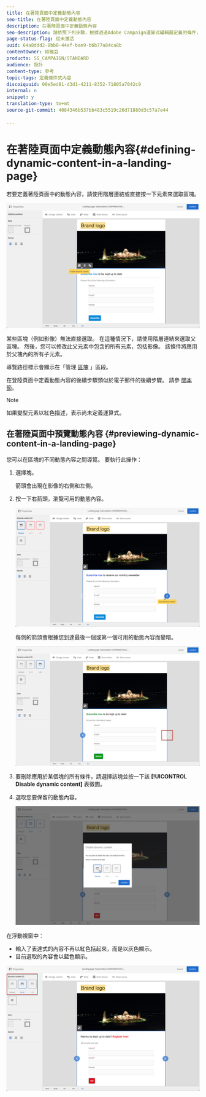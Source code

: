 ```yaml
---
title: 在著陸頁面中定義動態內容
seo-title: 在著陸頁面中定義動態內容
description: 在著陸頁面中定義動態內容
seo-description: 請依照下列步驟，根據透過Adobe Campaign運算式編輯器定義的條件，在登陸頁面中動態顯示不同的內容。
page-status-flag: 從未激活
uuid: 64a8ddd2-8bb0-44ef-bae9-b6b77a84ca8b
contentOwner: 紹維亞
products: SG_CAMPAIGN/STANDARD
audience: 設計
content-type: 參考
topic-tags: 定義條件式內容
discoiquuid: 00e5ed81-d3d1-4211-8352-71805a7042c9
internal: n
snippet: y
translation-type: tm+mt
source-git-commit: 4084346b537bb483c5519c26d71880d3c57a7e44

---
```



# 在著陸頁面中定義動態內容{#defining-dynamic-content-in-a-landing-page}

若要定義著陸頁面中的動態內容，請使用階層連結或直接按一下元素來選取區塊。

![](assets/dynamic_content_lp_1.png)

某些區塊（例如影像）無法直接選取。 在這種情況下，請使用階層連結來選取父區塊。 然後，您可以修改此父元素中包含的所有元素，包括影像。 該條件將應用於父塊內的所有子元素。

導覽路徑標示會顯示在「管理 [區塊](../../channels/using/managing-landing-page-structure-and-style.md) 」區段。

在登陸頁面中定義動態內容的後續步驟類似於電子郵件的後續步驟。 請參 [閱本節](../../designing/using/personalization.md#defining-dynamic-content-in-an-email)。

>[!NOTE]
>
>如果變型元素以紅色描述，表示尚未定義運算式。

## 在著陸頁面中預覽動態內容 {#previewing-dynamic-content-in-a-landing-page}

您可以在區塊的不同動態內容之間導覽。 要執行此操作：

1. 選擇塊。

   箭頭會出現在影像的右側和左側。

1. 按一下右箭頭，瀏覽可用的動態內容。

   ![](assets/dynamic_content_lp_2.png)

   每側的箭頭會根據您到達最後一個或第一個可用的動態內容而變暗。

   ![](assets/dynamic_content_lp_3.png)

1. 要刪除應用於某個塊的所有條件，請選擇該塊並按一下該 **[!UICONTROL Disable dynamic content]** 表徵圖。
1. 選取您要保留的動態內容。

   ![](assets/dynamic_content_lp_5.png)

在浮動視窗中：

* 輸入了表達式的內容不再以紅色括起來，而是以灰色顯示。
* 目前選取的內容會以藍色顯示。

![](assets/dynamic_content_lp_4.png)

